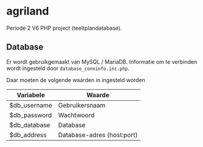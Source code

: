 # agriland

Periode 2 V6 PHP project (teeltplandatabase).

## Database

Er wordt gebruikgemaakt van MySQL / MariaDB.
Informatie om te verbinden wordt ingesteld door `database_conninfo.inc.php`.

Daar moeten de volgende waarden in ingesteld worden

| Variabele    | Waarde                     |
|--------------|----------------------------|
| $db_username | Gebruikersnaam             |
| $db_password | Wachtwoord                 |
| $db_database | Database                   |
| $db_address  | Database-adres (host:port) |
